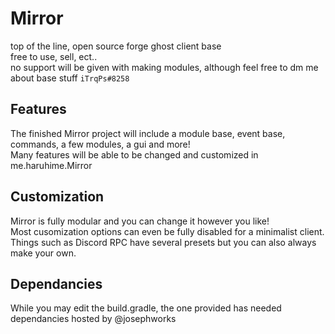 # Mirror
top of the line, open source forge ghost client base  
free to use, sell, ect..  
no support will be given with making modules, although feel free to dm me about base stuff `iTrqPs#8258`
  
## Features  
The finished Mirror project will include a module base, event base, commands, a few modules, a gui and more!  
Many features will be able to be changed and customized in me.haruhime.Mirror  

## Customization  
Mirror is fully modular and you can change it however you like!  
Most cusomization options can even be fully disabled for a minimalist client.  
Things such as Discord RPC have several presets but you can also always make your own.

## Dependancies  
While you may edit the build.gradle, the one provided has needed dependancies hosted by @josephworks
